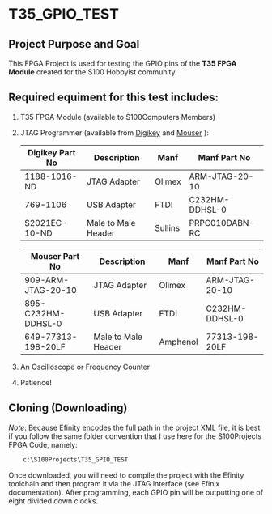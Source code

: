 # T35_GPIO_TEST
## Project Purpose and Goal
This FPGA Project is used for testing the GPIO pins of the **T35 FPGA Module** created for the S100 Hobbyist community.
## Required equiment for this test includes:
1. T35 FPGA Module (available to S100Computers Members)
2. JTAG Programmer (available from [Digikey](https://www.digikey.com) and [Mouser](https://www.mouser.com) ):

    | Digikey Part No | Description         | Manf    | Manf Part No   |
    |-----------------|---------------------|---------|----------------|
    | 1188-1016-ND    | JTAG Adapter        | Olimex  | ARM-JTAG-20-10 |
    | 769-1106        | USB Adapter         | FTDI    | C232HM-DDHSL-0 |
    | S2021EC-10-ND   | Male to Male Header | Sullins | PRPC010DABN-RC |

    | Mouser Part No     | Description         | Manf     | Manf Part No   |
    |--------------------|---------------------|----------|----------------|
    | 909-ARM-JTAG-20-10 | JTAG Adapter        | Olimex   | ARM-JTAG-20-10 |
    | 895-C232HM-DDHSL-0 | USB Adapter         | FTDI     | C232HM-DDHSL-0 |
    | 649-77313-198-20LF | Male to Male Header | Amphenol | 77313-198-20LF |

3. An Oscilloscope or Frequency Counter
4. Patience!
## Cloning (Downloading)
*Note*: Because Efinity encodes the full path in the project XML file, it is best if you follow the same folder convention that I use here for the S100Projects FPGA Code, namely:
```html
    c:\S100Projects\T35_GPIO_TEST
```

Once downloaded, you will need to compile the project with the Efinity toolchain and then program it via the JTAG interface (see Efinix documentation).
After programming, each GPIO pin will be outputting one of eight divided down clocks.
